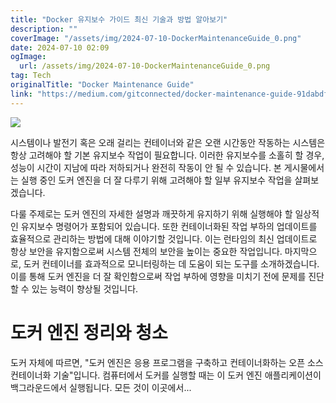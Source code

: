 ```yaml
---
title: "Docker 유지보수 가이드 최신 기술과 방법 알아보기"
description: ""
coverImage: "/assets/img/2024-07-10-DockerMaintenanceGuide_0.png"
date: 2024-07-10 02:09
ogImage: 
  url: /assets/img/2024-07-10-DockerMaintenanceGuide_0.png
tag: Tech
originalTitle: "Docker Maintenance Guide"
link: "https://medium.com/gitconnected/docker-maintenance-guide-91dabdfe8960"
---
```



<img src="/assets/img/2024-07-10-DockerMaintenanceGuide_0.png" />

시스템이나 발전기 혹은 오래 걸리는 컨테이너와 같은 오랜 시간동안 작동하는 시스템은 항상 고려해야 할 기본 유지보수 작업이 필요합니다. 이러한 유지보수를 소홀히 할 경우, 성능이 시간이 지남에 따라 저하되거나 완전히 작동이 안 될 수 있습니다. 본 게시물에서는 실행 중인 도커 엔진을 더 잘 다루기 위해 고려해야 할 일부 유지보수 작업을 살펴보겠습니다.

다룰 주제로는 도커 엔진의 자세한 설명과 깨끗하게 유지하기 위해 실행해야 할 일상적인 유지보수 명령어가 포함되어 있습니다. 또한 컨테이너화된 작업 부하의 업데이트를 효율적으로 관리하는 방법에 대해 이야기할 것입니다. 이는 런타임의 최신 업데이트로 항상 보안을 유지함으로써 시스템 전체의 보안을 높이는 중요한 작업입니다. 마지막으로, 도커 컨테이너를 효과적으로 모니터링하는 데 도움이 되는 도구를 소개하겠습니다. 이를 통해 도커 엔진을 더 잘 확인함으로써 작업 부하에 영향을 미치기 전에 문제를 진단할 수 있는 능력이 향상될 것입니다.

# 도커 엔진 정리와 청소

<div class="content-ad"></div>

도커 자체에 따르면, "도커 엔진은 응용 프로그램을 구축하고 컨테이너화하는 오픈 소스 컨테이너화 기술"입니다. 컴퓨터에서 도커를 실행할 때는 이 도커 엔진 애플리케이션이 백그라운드에서 실행됩니다. 모든 것이 이곳에서...